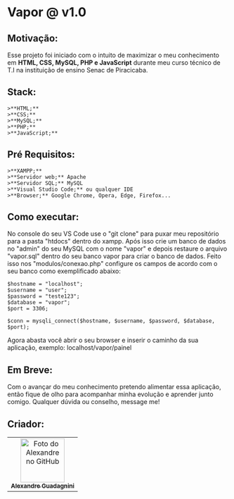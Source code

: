 # Vapor @ v1.0

## Motivação:

Esse projeto foi iniciado com o intuito de maximizar o meu conhecimento em **HTML, CSS, MySQL, PHP e JavaScript** durante meu curso técnico de T.I na instituição de ensino Senac de Piracicaba.

## Stack:
```
>**HTML;**
>**CSS;**
>**MySQL;**
>**PHP;**
>**JavaScript;**
```
## Pré Requisitos:
```
>**XAMPP;**
>**Servidor web;** Apache
>**Servidor SQL;** MySQL
>**Visual Studio Code;** ou qualquer IDE
>**Browser;** Google Chrome, Opera, Edge, Firefox...
```
## Como executar:
No console do seu VS Code use o "git clone" para puxar meu repositório para a pasta "htdocs" dentro do xampp. Após isso crie um banco de dados no "admin" do seu MySQL com o nome "vapor" e depois restaure o arquivo "vapor.sql" dentro do seu banco vapor para criar o banco de dados. Feito isso nos "modulos/conexao.php" configure os campos de acordo com o seu banco como exemplificado abaixo:
```
$hostname = "localhost";
$username = "user";
$password = "teste123";
$database = "vapor";
$port = 3306;

$conn = mysqli_connect($hostname, $username, $password, $database, $port);
```
Agora abasta você abrir o seu browser e inserir o caminho da sua aplicação, exemplo: localhost/vapor/painel

## Em Breve:
Com o avançar do meu conhecimento pretendo alimentar essa aplicação, então fique de olho para acompanhar minha evolução e aprender junto comigo. Qualquer dúvida ou conselho, message me!

## Criador:

<table>
  <tr>
    <td align="center">
      <a href="#">
        <img src="https://avatars.githubusercontent.com/u/119460126?v=4" width="100px;" alt="Foto do Alexandre no GitHub"/><br>
        <sub>
          <b>Alexandre Guadagnini</b>
        </sub>
      </a>
    </td>
  </tr>
</table>
